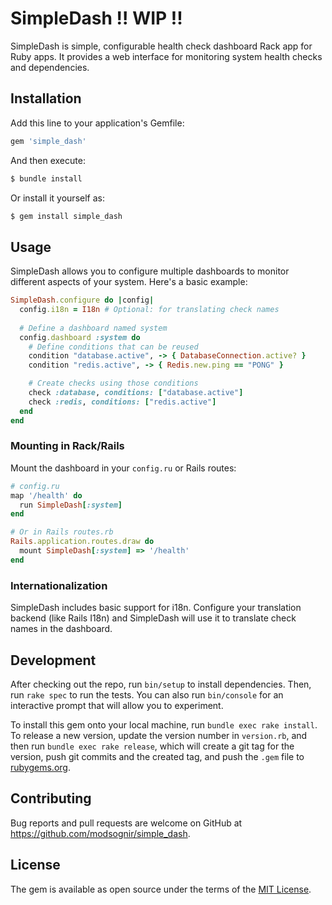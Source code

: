 # SimpleDash !! WIP !!

SimpleDash is simple, configurable health check dashboard Rack app for Ruby apps. It provides a web interface for monitoring system health checks and dependencies.

## Installation

Add this line to your application's Gemfile:

```ruby
gem 'simple_dash'
```

And then execute:

```bash
$ bundle install
```

Or install it yourself as:

```bash
$ gem install simple_dash
```

## Usage

SimpleDash allows you to configure multiple dashboards to monitor different aspects of your system. Here's a basic example:

```ruby
SimpleDash.configure do |config|
  config.i18n = I18n # Optional: for translating check names
  
  # Define a dashboard named system
  config.dashboard :system do
    # Define conditions that can be reused
    condition "database.active", -> { DatabaseConnection.active? }
    condition "redis.active", -> { Redis.new.ping == "PONG" }

    # Create checks using those conditions
    check :database, conditions: ["database.active"]
    check :redis, conditions: ["redis.active"]
  end
end
```

### Mounting in Rack/Rails

Mount the dashboard in your `config.ru` or Rails routes:

```ruby
# config.ru
map '/health' do
  run SimpleDash[:system]
end

# Or in Rails routes.rb
Rails.application.routes.draw do
  mount SimpleDash[:system] => '/health'
end
```

### Internationalization

SimpleDash includes basic support for i18n. Configure your translation backend (like Rails I18n) and SimpleDash will use it to translate check names in the dashboard.

## Development

After checking out the repo, run `bin/setup` to install dependencies. Then, run `rake spec` to run the tests. You can also run `bin/console` for an interactive prompt that will allow you to experiment.

To install this gem onto your local machine, run `bundle exec rake install`. To release a new version, update the version number in `version.rb`, and then run `bundle exec rake release`, which will create a git tag for the version, push git commits and the created tag, and push the `.gem` file to [rubygems.org](https://rubygems.org).

## Contributing

Bug reports and pull requests are welcome on GitHub at https://github.com/modsognir/simple_dash.

## License

The gem is available as open source under the terms of the [MIT License](https://opensource.org/licenses/MIT).
